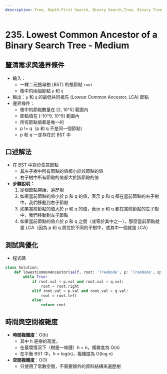 ```yaml
---
description: Tree, Depth-First Search, Binary Search,Tree, Binary Tree
---
```


# 235. Lowest Common Ancestor of a Binary Search Tree - Medium

## 釐清需求與邊界條件

* 輸入：
  * 一棵二元搜尋樹 (BST) 的根節點 `root`
  * 樹中的兩個節點 `p` 和 `q`
* 輸出：`p` 和 `q` 的最低共同祖先 (Lowest Common Ancestor, LCA) 節點
* 邊界條件：
  * 樹中的節點數量在 \[2, 10^5] 範圍內
  * 節點值在 \[-10^9, 10^9] 範圍內
  * 所有節點值都是唯一的
  * p != q（p 和 q 不是同一個節點）
  * p 和 q 一定存在於 BST 中

## 口述解法

* 在 BST 中對於任意節點
  * 其左子樹中所有節點的值都小於該節點的值
  * 右子樹中所有節點的值都大於該節點的值
* **步驟說明：**
  1. 從根節點開始，遍歷樹
  2. 如果當前節點的值小於 p 和 q 的值，表示 p 和 q 都在當前節點的右子樹中，我們移動到右子節點
  3. 如果當前節點的值大於 p 和 q 的值，表示 p 和 q 都在當前節點的左子樹中，我們移動到左子節點
  4. 如果當前節點的值介於 p 和 q 之間（或等於其中之一），那麼當前節點就是 LCA（因為 p 和 q 將位於不同的子樹中，或其中一個就是 LCA）

## 測試與優化

* 程式碼

```python
class Solution:
    def lowestCommonAncestor(self, root: 'TreeNode', p: 'TreeNode', q: 'TreeNode') -> 'TreeNode':
        while True:
            if root.val < p.val and root.val < q.val:
                root = root.right
            elif root.val > p.val and root.val > q.val:
                root = root.left
            else:
                return root
```

## 時間與空間複雜度

* **時間複雜度**：O(h)
  * 其中 h 是樹的高度。
  * 在最壞情況下（樹是一條鏈）h = n，複雜度為 O(n)
  * 在平衡 BST 中，h = log(n)，複雜度為 O(log n)
* **空間複雜度**：O(1)
  * 只使用了常數空間，不需要額外的資料結構來遍歷樹

